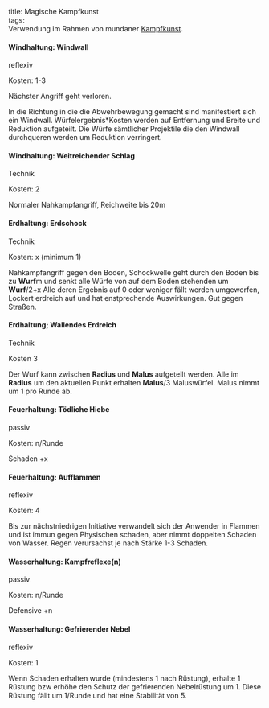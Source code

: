 title: Magische Kampfkunst  
tags:   
Verwendung im Rahmen von mundaner [Kampfkunst](martialarts).





#### Windhaltung: Windwall

reflexiv

Kosten: 1-3 

Nächster Angriff geht verloren. 

In die Richtung in die die Abwehrbewegung gemacht sind manifestiert sich ein Windwall. Würfelergebnis*Kosten werden auf Entfernung und Breite und Reduktion aufgeteilt. Die Würfe sämtlicher Projektile die den Windwall durchqueren werden um Reduktion verringert.



#### Windhaltung: Weitreichender Schlag

Technik

Kosten: 2

Normaler Nahkampfangriff, Reichweite bis 20m


#### Erdhaltung: Erdschock

Technik

Kosten: x (minimum 1)

Nahkampfangriff gegen den Boden, Schockwelle geht durch den Boden bis zu **Wurf**m und senkt alle Würfe von auf dem Boden stehenden um **Wurf**/2+x Alle deren Ergebnis auf 0 oder weniger fällt werden umgeworfen, Lockert erdreich auf und hat enstprechende Auswirkungen. Gut gegen Straßen.



#### Erdhaltung; Wallendes Erdreich

Technik  

Kosten 3

Der Wurf kann zwischen **Radius** und **Malus** aufgeteilt werden. Alle im **Radius** um den aktuellen Punkt erhalten **Malus**/3 Maluswürfel. Malus nimmt um 1 pro Runde ab.




#### Feuerhaltung: Tödliche Hiebe

passiv

Kosten: n/Runde

Schaden +x


#### Feuerhaltung: Aufflammen

reflexiv

Kosten: 4

Bis zur nächstniedrigen Initiative verwandelt sich der Anwender in Flammen und ist immun gegen Physischen schaden, aber nimmt doppelten Schaden von Wasser. Regen verursachst je nach Stärke 1-3 Schaden.




#### Wasserhaltung: Kampfreflexe(n)

passiv

Kosten: n/Runde

Defensive +n



#### Wasserhaltung: Gefrierender Nebel  

reflexiv  

Kosten: 1

Wenn Schaden erhalten wurde (mindestens 1 nach Rüstung), erhalte 1 Rüstung bzw erhöhe den Schutz der gefrierenden Nebelrüstung um 1. Diese Rüstung fällt um 1/Runde und hat eine Stabilität von 5.

